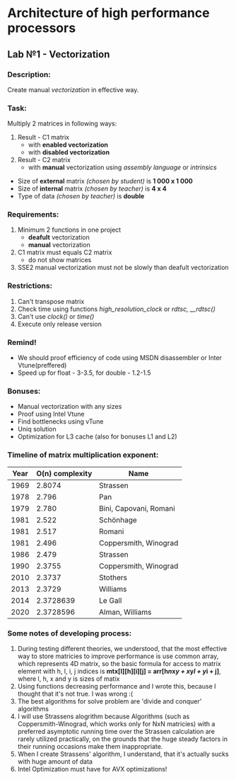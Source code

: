 ﻿# Architecture of high performance processors
## Lab №1 - Vectorization
### Description:
Create manual *vectorization* in effective way.
### Task:
Multiply 2 matrices in following ways:
1. Result - C1 matrix
    * with **enabled vectorization**
    * with **disabled vectorization**
2. Result - C2 matrix
    * with **manual** vectorization using *assembly language* or *intrinsics*

* Size of **external** matrix *(chosen by student)* is **1 000 x 1 000**
* Size of **internal** matrix *(chosen by teacher)* is **4 x 4**
* Type of data *(chosen by teacher)* is **double**

### Requirements:
1. Minimum 2 functions in one project
    * **deafult** vectorization
    * **manual** vectorization
2. C1 matrix must equals C2 matrix
    * do not show matrices
3. SSE2 manual vectorization must not be slowly than deafult vectorization 
### Restrictions:
1. Can't transpose matrix
2. Check time using functions *high_resolution_clock* or *rdtsc, __rdtsc()*
3. Can't use *clock()* or *time()*
4. Execute only release version
### Remind!
* We should proof efficiency of code using MSDN disassembler or Inter Vtune(preffered)
* Speed up for float - 3-3.5, for double - 1.2-1.5

### Bonuses:
* Manual vectorization with any sizes
* Proof using Intel Vtune
* Find bottlenecks using vTune
* Uniq solution
* Optimization for L3 cache (also for bonuses L1 and L2) 

### Timeline of matrix multiplication exponent:
| Year | O(n) complexity    | Name              |
|------|-----------|----------------------------|
| 1969 | 2.8074    | Strassen                   |
| 1978 | 2.796     | Pan                        |
| 1979 | 2.780     | Bini, Capovani, Romani     |
| 1981 | 2.522     | Schönhage                  |
| 1981 | 2.517     | Romani                     |
| 1981 | 2.496     | Coppersmith, Winograd      |
| 1986 | 2.479     | Strassen                   |
| 1990 | 2.3755    | Coppersmith, Winograd      |
| 2010 | 2.3737    | Stothers                   |
| 2013 | 2.3729    | Williams                   |
| 2014 | 2.3728639 | Le Gall                    |
| 2020 | 2.3728596 | Alman, Williams            |

### Some notes of developing process:
1. During testing different theories, we understood,
that the most effective way to store matricies to improve
performance is use common array, which represents 4D matrix,
so the basic formula for access to matrix element with h, l, i, j indices
is **mtx[l][h][i][j] = arr[h*n*x*y + x*y*l + y*i + j]**, where
l, h, x and y is sizes of matix
2. Using functions decreasing performance
and I wrote this, because I thought that it's not true. I was wrong :(
3. The best algorithms for solve problem are 'divide and conquer' algorithms
4. I will use Strassens alogrithm because Algorithms (such as Coppersmith-Winograd, which works only for NxN matricies)
with a preferred asymptotic running time 
over the Strassen calculation are rarely utilized practically, 
on the grounds that the huge steady factors in their running occasions make them inappropriate. 
5. When I create Strassens' algorithm, I understand, that it's actually sucks
with huge amount of data 
6. Intel Optimization must have for AVX optimizations!
